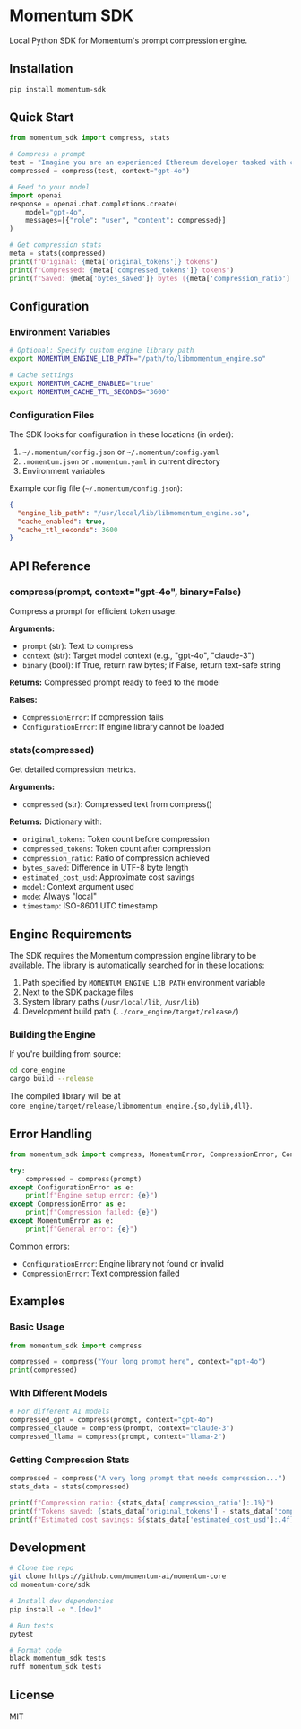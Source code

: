 # Momentum SDK

Local Python SDK for Momentum's prompt compression engine.

## Installation

```bash
pip install momentum-sdk
```

## Quick Start

```python
from momentum_sdk import compress, stats

# Compress a prompt
test = "Imagine you are an experienced Ethereum developer tasked with creating a smart contract for a blockchain messenger. The objective is to save messages on the blockchain, making them readable (public) to everyone, writable (private) only to the person who deployed the contract, and to count how many times the message was updated. Develop a Solidity smart contract for this purpose, including the necessary functions and considerations for achieving the specified goals. Please provide the code and any relevant explanations to ensure a clear understanding of the implementation."
compressed = compress(test, context="gpt-4o")

# Feed to your model
import openai
response = openai.chat.completions.create(
    model="gpt-4o",
    messages=[{"role": "user", "content": compressed}]
)

# Get compression stats
meta = stats(compressed)
print(f"Original: {meta['original_tokens']} tokens")
print(f"Compressed: {meta['compressed_tokens']} tokens")
print(f"Saved: {meta['bytes_saved']} bytes ({meta['compression_ratio']:.1%} compression)")
```

## Configuration

### Environment Variables

```bash
# Optional: Specify custom engine library path
export MOMENTUM_ENGINE_LIB_PATH="/path/to/libmomentum_engine.so"

# Cache settings
export MOMENTUM_CACHE_ENABLED="true"
export MOMENTUM_CACHE_TTL_SECONDS="3600"
```

### Configuration Files

The SDK looks for configuration in these locations (in order):
1. `~/.momentum/config.json` or `~/.momentum/config.yaml`
2. `.momentum.json` or `.momentum.yaml` in current directory
3. Environment variables

Example config file (`~/.momentum/config.json`):
```json
{
  "engine_lib_path": "/usr/local/lib/libmomentum_engine.so",
  "cache_enabled": true,
  "cache_ttl_seconds": 3600
}
```

## API Reference

### compress(prompt, context="gpt-4o", binary=False)

Compress a prompt for efficient token usage.

**Arguments:**
- `prompt` (str): Text to compress
- `context` (str): Target model context (e.g., "gpt-4o", "claude-3")
- `binary` (bool): If True, return raw bytes; if False, return text-safe string

**Returns:** Compressed prompt ready to feed to the model

**Raises:**
- `CompressionError`: If compression fails
- `ConfigurationError`: If engine library cannot be loaded

### stats(compressed)

Get detailed compression metrics.

**Arguments:**
- `compressed` (str): Compressed text from compress()

**Returns:** Dictionary with:
- `original_tokens`: Token count before compression
- `compressed_tokens`: Token count after compression
- `compression_ratio`: Ratio of compression achieved
- `bytes_saved`: Difference in UTF-8 byte length
- `estimated_cost_usd`: Approximate cost savings
- `model`: Context argument used
- `mode`: Always "local" 
- `timestamp`: ISO-8601 UTC timestamp

## Engine Requirements

The SDK requires the Momentum compression engine library to be available. The library is automatically searched for in these locations:

1. Path specified by `MOMENTUM_ENGINE_LIB_PATH` environment variable
2. Next to the SDK package files
3. System library paths (`/usr/local/lib`, `/usr/lib`)
4. Development build path (`../core_engine/target/release/`)

### Building the Engine

If you're building from source:

```bash
cd core_engine
cargo build --release
```

The compiled library will be at `core_engine/target/release/libmomentum_engine.{so,dylib,dll}`.

## Error Handling

```python
from momentum_sdk import compress, MomentumError, CompressionError, ConfigurationError

try:
    compressed = compress(prompt)
except ConfigurationError as e:
    print(f"Engine setup error: {e}")
except CompressionError as e:
    print(f"Compression failed: {e}")
except MomentumError as e:
    print(f"General error: {e}")
```

Common errors:
- `ConfigurationError`: Engine library not found or invalid
- `CompressionError`: Text compression failed

## Examples

### Basic Usage
```python
from momentum_sdk import compress

compressed = compress("Your long prompt here", context="gpt-4o")
print(compressed)
```

### With Different Models
```python
# For different AI models
compressed_gpt = compress(prompt, context="gpt-4o")
compressed_claude = compress(prompt, context="claude-3")
compressed_llama = compress(prompt, context="llama-2")
```

### Getting Compression Stats
```python
compressed = compress("A very long prompt that needs compression...")
stats_data = stats(compressed)

print(f"Compression ratio: {stats_data['compression_ratio']:.1%}")
print(f"Tokens saved: {stats_data['original_tokens'] - stats_data['compressed_tokens']}")
print(f"Estimated cost savings: ${stats_data['estimated_cost_usd']:.4f}")
```

## Development

```bash
# Clone the repo
git clone https://github.com/momentum-ai/momentum-core
cd momentum-core/sdk

# Install dev dependencies
pip install -e ".[dev]"

# Run tests
pytest

# Format code
black momentum_sdk tests
ruff momentum_sdk tests
```

## License

MIT 